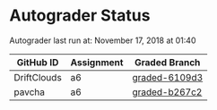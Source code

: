 # Autograder Status
Autograder last run at: November 17, 2018 at 01:40

| GitHub ID | Assignment | Graded Branch |
|-----------|------------|---------------|
| DriftClouds | a6 | [graded-6109d3](https://github.com/Fall2018COMP401-001/a6-DriftClouds/tree/graded-6109d3) | 
| pavcha | a6 | [graded-b267c2](https://github.com/Fall2018COMP401-001/a6-pavcha/tree/graded-b267c2) | 
